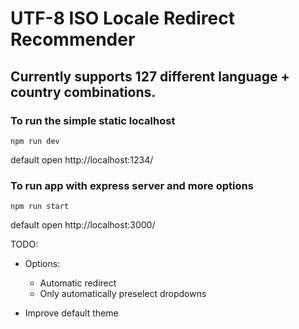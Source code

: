 # UTF-8 ISO Locale Redirect Recommender

## Currently supports 127 different language + country combinations.


### To run the simple static localhost
~~~
npm run dev
~~~

default open http://localhost:1234/

### To run app with express server and more options

~~~
npm run start
~~~

default open http://localhost:3000/

TODO:
* Options:
  * Automatic redirect
  * Only automatically preselect dropdowns

*  Improve default theme
